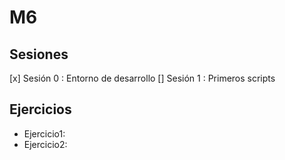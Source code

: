 # M6
## Sesiones
[x] Sesión 0 : Entorno de desarrollo
[] Sesión 1 : Primeros scripts
## Ejercicios
  - Ejercicio1:
  - Ejercicio2:
